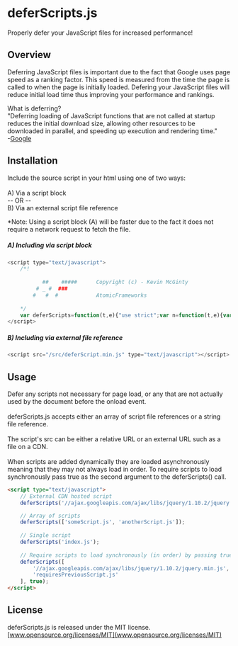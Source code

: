 # deferScripts.js
Properly defer your JavaScript files for increased performance! <br>

## Overview
Deferring JavaScript files is important due to the fact that Google uses page speed as a ranking factor.  This speed is measured from the time the page is called to when the page is initially loaded.  Defering your JavaScript files will reduce initial load time thus improving your performance and rankings.

What is deferring? <br>
"Deferring loading of JavaScript functions that are not called at startup reduces the initial download size, allowing other resources to be downloaded in parallel, and speeding up execution and rendering time." <br>
-[Google](https://developers.google.com/speed/docs/best-practices/payload#DeferLoadingJS)


## Installation
Include the source script in your html using one of two ways: <br>
<br>
A) Via a script block <br>
-- OR -- <br> 
B) Via an external script file reference

*Note: Using a script block (A) will be faster due to the fact it does not require a network request to fetch the file.

##### A) Including via script block

```js
<script type="text/javascript">
    /*!
    
           ##    #####      Copyright (c) - Kevin McGinty
         # _ #  ###        
        #   #  #            AtomicFrameworks
    
    */
    var deferScripts=function(t,e){"use strict";var n=function(t,e){var n=document.createElement("script");n.type="text/javascript",n.src=t,e&&(n.onreadystatechange=function(){"complete"===this.readyState&&e()},n.onload=e),document.body.appendChild(n)},a=0,o=function(){var i,d;if("string"==typeof t)n(t);else if(e)a<t.length-1?(n(t[a],o),a+=1):n(t[a]);else if(t instanceof Array)for(i=0,d=t.length;d>i;i+=1)n(t[i])};window.addEventListener?window.addEventListener("load",o,!1):window.attachEvent?window.attachEvent("onload",o):window.onload=o};
</script>
```

##### B) Including via external file reference

```js
<script src="/src/deferScript.min.js" type="text/javascript"></script>
```

## Usage

Defer any scripts not necessary for page load, or any that are not actually used by the document before the onload event. <br>
<br>
deferScripts.js accepts either an array of script file references or a string file reference. <br>
<br>
The script's src can be either a relative URL or an external URL such as a file on a CDN. <br>
<br>
When scripts are added dynamically they are loaded asynchronously meaning that they may not always load in order. To require scripts to load synchronously pass true as the second argument to the deferScripts() call.

```html
<script type="text/javascript">
    // External CDN hosted script
    deferScripts('//ajax.googleapis.com/ajax/libs/jquery/1.10.2/jquery.min.js');

    // Array of scripts
    deferScripts(['someScript.js', 'anotherScript.js']);
    
    // Single script
    deferScripts('index.js');
    
    // Require scripts to load synchronously (in order) by passing true as the second argument
    deferScripts([
        '//ajax.googleapis.com/ajax/libs/jquery/1.10.2/jquery.min.js',
        'requiresPreviousScript.js'
    ], true);
</script>
```

## License 
deferScripts.js is released under the MIT license. <br>
[www.opensource.org/licenses/MIT](www.opensource.org/licenses/MIT)
